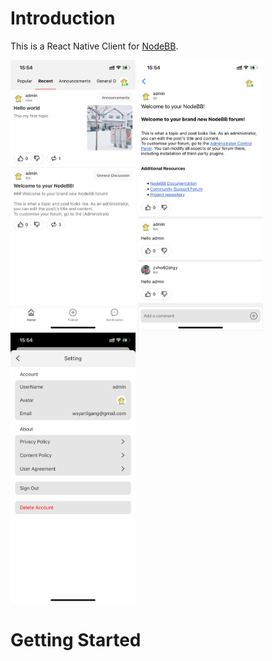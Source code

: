 # Introduction
This is a React Native Client for [NodeBB](https://nodebb.org).

<div>
<img src="./assets/IMG_1039.PNG" width="200" />
<img src="./assets/IMG_1041.PNG" width="200" />
<img src="./assets/IMG_1040.PNG" width="200" />
</div>

# Getting Started
